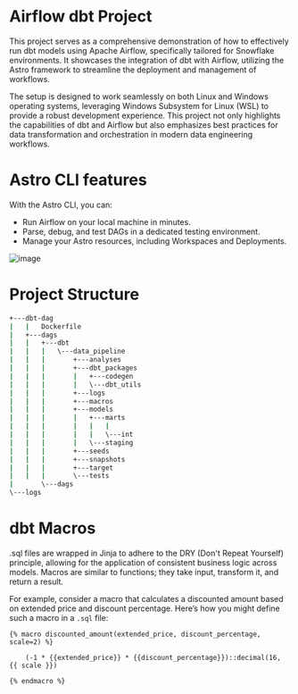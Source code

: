 # Airflow dbt Project

This project serves as a comprehensive demonstration of how to effectively run dbt models using Apache Airflow, specifically tailored for Snowflake environments. It showcases the integration of dbt with Airflow, utilizing the Astro framework to streamline the deployment and management of workflows.

The setup is designed to work seamlessly on both Linux and Windows operating systems, leveraging Windows Subsystem for Linux (WSL) to provide a robust development experience. This project not only highlights the capabilities of dbt and Airflow but also emphasizes best practices for data transformation and orchestration in modern data engineering workflows.

# Astro CLI features
With the Astro CLI, you can:

* Run Airflow on your local machine in minutes.
* Parse, debug, and test DAGs in a dedicated testing environment.
* Manage your Astro resources, including Workspaces and Deployments.

![image](https://github.com/user-attachments/assets/a5d2a021-4c61-403a-981c-f57915096f28)


# Project Structure
``` bash
+---dbt-dag
|   |   Dockerfile
|   +---dags
|   |   +---dbt
|   |   |   \---data_pipeline
|   |   |       +---analyses  
|   |   |       +---dbt_packages
|   |   |       |   +---codegen
|   |   |       |   \---dbt_utils               
|   |   |       +---logs
|   |   |       +---macros   
|   |   |       +---models
|   |   |       |   +---marts
|   |   |       |   |   |   
|   |   |       |   |   \---int       
|   |   |       |   \---staging    
|   |   |       +---seeds
|   |   |       +---snapshots
|   |   |       +---target   
|   |   |       \---tests
|       \---dags     
\---logs
```


# dbt Macros
.sql files are wrapped in Jinja to adhere to the DRY (Don't Repeat Yourself) principle, allowing for the application of consistent business logic across models. Macros are similar to functions; they take input, transform it, and return a result.

For example, consider a macro that calculates a discounted amount based on extended price and discount percentage. Here’s how you might define such a macro in a `.sql` file:

```jinja
{% macro discounted_amount(extended_price, discount_percentage, scale=2) %}
    
    (-1 * {{extended_price}} * {{discount_percentage}})::decimal(16, {{ scale }})

{% endmacro %}
```
